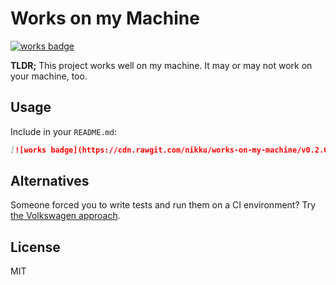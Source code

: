 # Works on my Machine

[![works badge](https://cdn.rawgit.com/nikku/works-on-my-machine/v0.2.0/badge.svg)](https://github.com/nikku/works-on-my-machine)

__TLDR;__ This project works well on my machine. It may or may not work on your machine, too.


## Usage

Include in your `README.md`:

```markdown
[![works badge](https://cdn.rawgit.com/nikku/works-on-my-machine/v0.2.0/badge.svg)](https://github.com/nikku/works-on-my-machine)
```


## Alternatives

Someone forced you to write tests and run them on a CI environment? Try [the Volkswagen approach](https://github.com/auchenberg/volkswagen). 


## License

MIT
